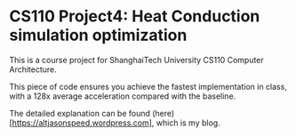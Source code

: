 # CS110 Project4: Heat Conduction simulation optimization
This is a course project for ShanghaiTech University CS110 Computer Architecture.

This piece of code ensures you achieve the fastest implementation in class, with a 128x average acceleration compared with the baseline.

The detailed explanation can be found (here)[https://altjasonspeed.wordpress.com], which is my blog.
